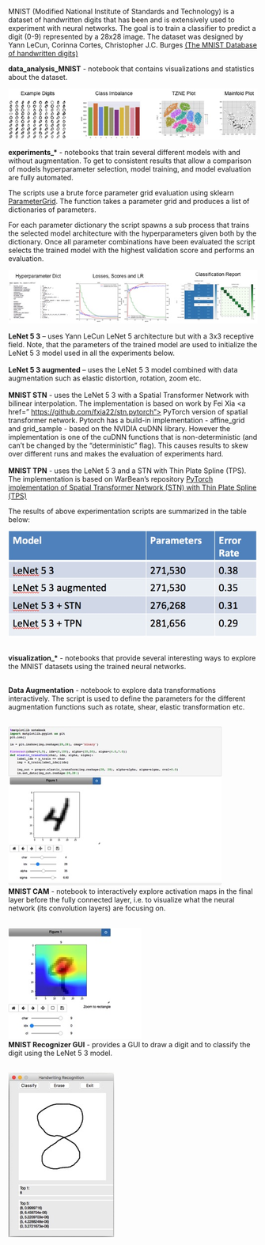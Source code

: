 MNIST (Modified National Institute of Standards and Technology) is a dataset of handwritten digits that has been and is extensively used to experiment with neural networks. The goal is to train a classifier to predict a digit (0-9) represented by a 28x28 image. The dataset was designed by Yann LeCun, Corinna Cortes, Christopher J.C. Burges <a href=http://yann.lecun.com/exdb/mnist/> (The MNIST Database of handwritten digits)</a>

<b>data_analysis_MNIST</b> - notebook that contains visualizations and statistics about the dataset.

![Alt text](images/dataanalysis.jpg?raw=true "")
<br/>

<b>experiments_*</b> - notebooks that train several different models with and without augmentation. To get to consistent results that allow a comparison of models hyperparameter selection, model training, and model evaluation are fully automated. 

The scripts use a brute force parameter grid evaluation using sklearn <a href=http://scikit-learn.org/stable/modules/generated/sklearn.model_selection.ParameterGrid.html>ParameterGrid</a>. The function takes a parameter grid and produces a list of dictionaries of parameters.

For each parameter dictionary the script spawns a sub process that trains the selected model architecture with the hyperparameters given both by the dictionary. Once all parameter combinations have been evaluated the script selects the trained model with the highest validation score and performs an evaluation.

![Alt text](images/parametereval.jpg?raw=true "")
<br/>

<b>LeNet 5 3</b> – uses Yann LeCun LeNet 5 architecture but with a 3x3 receptive field. Note, that the parameters of the trained model are used to initialize the LeNet 5 3 model used in all the experiments below. 
<br/><br/>
<b>LeNet 5 3 augmented</b> – uses the LeNet 5 3 model combined with data augmentation such as elastic distortion, rotation, zoom etc.
<br/><br/>
<b>MNIST STN</b> - uses the LeNet 5 3 with a Spatial Transformer Network with bilinear interpolation. The implementation is based on work by Fei Xia <a href=” https://github.com/fxia22/stn.pytorch”> PyTorch version of spatial transformer network</a>. Pytorch has a build-in implementation - affine_grid and grid_sample -  based on the NVIDIA cuDNN library. However the implementation is one of the cuDNN functions that is non-deterministic (and can’t be changed by the “deterministic” flag). This causes results to skew over different runs and makes the evaluation of experiments hard.
<br/><br/>
<b>MNIST TPN</b> - uses the LeNet 5 3 and a STN with Thin Plate Spline (TPS). The implementation is based on WarBean’s repository <a href=https://github.com/WarBean/tps_stn_pytorch> PyTorch implementation of Spatial Transformer Network (STN) with Thin Plate Spline (TPS)</a>

The results of above experimentation scripts are summarized in the table below:
<br/>

![Alt text](images/results.jpg?raw=true "")

<br/>
<b>visualization_*</b> - notebooks that provide several interesting ways to explore the MNIST datasets using the trained neural networks.
<br/><br/>

<b>Data Augmentation</b> - notebook to explore data transformations interactively. The script is used to define the parameters for the different augmentation functions such as rotate, shear, elastic transformation etc.
<br/><br/>

![Alt text](images/transforms.jpg?raw=true "")
<br/>
<b>MNIST CAM</b> - notebook to interactively explore activation maps in the final layer before the fully connected layer, i.e. to visualize what the neural network (its convolution layers) are focusing on.
<br/><br/>

![Alt text](images/cam.jpg?raw=true "")
<br/>
<b> MNIST Recognizer GUI</b> - provides a GUI to draw a digit and to classify the digit using the LeNet 5 3 model.
<br/><br/>

![Alt text](images/recognizer.jpg?raw=true "")

